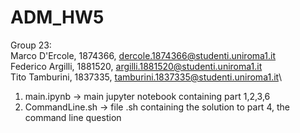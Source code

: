 # ADM_HW5
Group 23:\
Marco D'Ercole, 1874366, dercole.1874366@studenti.uniroma1.it\
Federico Argilli, 1881520, argilli.1881520@studenti.uniroma1.it\
Tito Tamburini, 1837335, tamburini.1837335@studenti.uniroma1.it\


1. main.ipynb -> main jupyter notebook containing part 1,2,3,6
2. CommandLine.sh -> file .sh containing the solution to part 4, the command line question
